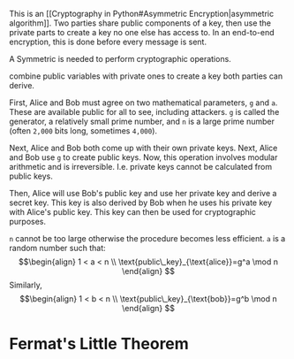 This is an [[Cryptography in Python#Asymmetric Encryption|asymmetric algorithm]].
Two parties share public components of a key, then use the private parts to create a key no one else has access to. In an end-to-end encryption, this is done before every message is sent.

A Symmetric is needed to perform cryptographic operations.

combine public variables with private ones to create a key both parties can derive.


First, Alice and Bob must agree on two mathematical parameters, `g` and `a`. These are available public for all to see, including attackers.
`g` is called the generator, a relatively small prime number, and `n` is a large prime number (often `2,000` bits long, sometimes `4,000`).

Next, Alice and Bob both come up with their own private keys.
Next, Alice and Bob use `g` to create public keys. Now, this operation involves modular arithmetic and is irreversible. I.e. private keys cannot be calculated from public keys.

Then, Alice will use Bob's public key and use her private key and derive a secret key. This key is also derived by Bob when he uses his private key with Alice's public key.
This key can then be used for cryptographic purposes.

`n` cannot be too large otherwise the procedure becomes less efficient.
`a` is a random number such that:
$$\begin{align}
1 < a < n \\
\text{public\_key}_{\text{alice}}=g^a \mod n
\end{align}
$$
Similarly,
$$\begin{align}
1 < b < n \\
\text{public\_key}_{\text{bob}}=g^b \mod n
\end{align}
$$

# Fermat's Little Theorem
